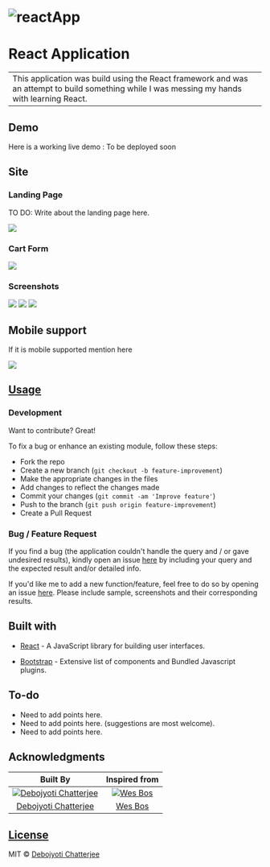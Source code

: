 # ![reactApp](https://user-images.githubusercontent.com/30823218/66261119-836d0d80-e7e5-11e9-82fb-1decbdbbc01e.png)
# React Application
<table>
<tr>
<td>
  This application was build using the React framework and was an attempt to build something while I was messing my hands with learning React.
</td>
</tr>
</table>


## Demo
Here is a working live demo :  To be deployed soon


## Site

### Landing Page
TO DO: Write about the landing page here.

![](landing_page_image_here)

### Cart Form
![](form_image_here)

### Screenshots
![](screenshot_images_here)
![](screenshot_images_here)
![](screenshot_images_here)


## Mobile support
If it is mobile supported mention here

![](mobile_screenshot_here)




## [Usage](https://github.com/debojyotichatterjee9/reactApp) 

### Development
Want to contribute? Great!

To fix a bug or enhance an existing module, follow these steps:

- Fork the repo
- Create a new branch (`git checkout -b feature-improvement`)
- Make the appropriate changes in the files
- Add changes to reflect the changes made
- Commit your changes (`git commit -am 'Improve feature'`)
- Push to the branch (`git push origin feature-improvement`)
- Create a Pull Request 

### Bug / Feature Request

If you find a bug (the application couldn't handle the query and / or gave undesired results), kindly open an issue [here](https://github.com/debojyotichatterjee9/reactApp/issues/new) by including your query and the expected result and/or detailed info.

If you'd like me to add a new function/feature, feel free to do so by opening an issue [here](https://github.com/debojyotichatterjee9/reactApp/issues/new). Please include sample, screenshots and their corresponding results.


## Built with 

- [React](https://reactjs.org/) - A JavaScript library for building user interfaces.
<!-- - [Google Chart API](https://developers.google.com/chart/interactive/docs/quick_start) - Free , Rich Gallery , Customizable and Cross-browser compatible. -->
- [Bootstrap](http://getbootstrap.com/) - Extensive list of components and  Bundled Javascript plugins.


## To-do
- Need to add points here.
- Need to add points here. (suggestions are most welcome).
- Need to add points here.

## Acknowledgments

|Built By|Inspired from|
|:-------------:|:-------------:|
[![Debojyoti Chatterjee](https://avatars3.githubusercontent.com/u/30823218?s=100)](https://github.com/debojyotichatterjee9)|[![Wes Bos](https://avatars3.githubusercontent.com/u/176013?s=100&v=4)](https://github.com/wesbos)
[Debojyoti Chatterjee](https://github.com/debojyotichatterjee9)|[Wes Bos](https://github.com/wesbos)

## [License](https://github.com/debojyotichatterjee9/reactApp/blob/master/LICENSE)

MIT © [Debojyoti Chatterjee ](https://github.com/debojyotichatterjee9)

